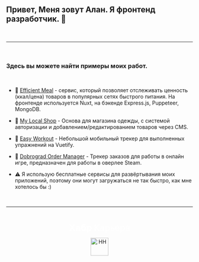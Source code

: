 ## Привет, Меня зовут Алан. Я фронтенд разработчик. 👋
<br />

---
<br />

### Здесь вы можете найти примеры моих работ.
<br />

- 🍔 [Efficient Meal](https://efficient-meal.vercel.app/) - сервис, который позволяет отслеживать ценность (ккал/цена) товаров в популярных сетях быстрого питания. На фронтенде используется Nuxt, на бэкенде Express.js, Puppeteer, MongoDB.

- 👘 [My Local Shop](https://mylocalshop-demo.vercel.app/) - Основа для магазина одежды, с системой авторизации и добавлением/редактированием товаров через CMS.

- 💪 [Easy Workout](https://easy-workout.vercel.app/) - Небольшой мобильный трекер для выполненных упражнений на Vuetify.

- 🛒 [Dobrograd Order Manager](https://dobrograd-order-manager-v3.vercel.app/) - Трекер заказов для работы в онлайн игре, предназначен для работы в оверлее Steam.

- ⚠️ Я использую бесплатные сервисы для развёртывания моих приложений, поэтому они могут загружаться не так быстро, как мне хотелось бы :)

<br />

---
<br />

<div align="center">

  [<svg xmlns="http://www.w3.org/2000/svg" width="164" height="24" viewBox="0 0 164 24" fill="none" id="logo">
    <path d="M16.875 19L11.075 10.225L16.825 1.4H12.6L8.75 7.4L4.94999 1.4H0.574994L6.32499 10.15L0.524994 19H4.79999L8.64999 12.975L12.525 19H16.875Z" fill="white"></path>
    <path d="M24.2607 5.775C20.8857 5.775 18.9607 7.625 18.6107 9.85H22.0107C22.2107 9.175 22.8607 8.6 24.1107 8.6C25.3357 8.6 26.2357 9.225 26.2357 10.425V11.025H23.4107C20.1107 11.025 18.1107 12.55 18.1107 15.2C18.1107 17.8 20.1107 19.3 22.6107 19.3C24.2857 19.3 25.6357 18.65 26.4357 17.6V19H29.8107V10.55C29.8107 7.4 27.5857 5.775 24.2607 5.775ZM23.6107 16.475C22.4857 16.475 21.7607 15.925 21.7607 15.025C21.7607 14.1 22.5607 13.55 23.6857 13.55H26.2357V14.125C26.2357 15.625 25.0107 16.475 23.6107 16.475Z" fill="white"></path>
    <path d="M39.925 6.3C38.125 6.3 36.65 6.95 35.7 8.275C35.95 5.85 36.925 4.65 39.375 4.275L44.3 3.55V0.375L39.025 1.25C33.925 2.1 32.35 5.5 32.35 11.175C32.35 16.275 34.825 19.3 39.2 19.3C43.125 19.3 45.55 16.3 45.55 12.7C45.55 8.825 43.3 6.3 39.925 6.3ZM39.025 16.25C37.125 16.25 36.075 14.725 36.075 12.675C36.075 10.7 37.175 9.275 39.05 9.275C40.875 9.275 41.9 10.75 41.9 12.7C41.9 14.65 40.9 16.25 39.025 16.25Z" fill="white"></path>
    <path d="M55.2855 5.775C53.3855 5.775 52.1605 6.6 51.5105 7.575V6.075H48.0105V23.775H51.6605V17.75C52.3105 18.65 53.5355 19.3 55.1855 19.3C58.3605 19.3 60.8855 16.8 60.8855 12.55C60.8855 8.225 58.3605 5.775 55.2855 5.775ZM54.4105 16.15C52.7105 16.15 51.5855 14.775 51.5855 12.6V12.5C51.5855 10.325 52.7105 8.925 54.4105 8.925C56.1105 8.925 57.2105 10.35 57.2105 12.55C57.2105 14.75 56.1105 16.15 54.4105 16.15Z" fill="white"></path>
    <path d="M82.5357 19L74.0357 9.825L82.3857 1.4H79.5107L71.6857 9.25V1.4H69.4607V19H71.6857V10.6L79.5857 19H82.5357Z" fill="white"></path>
    <path d="M89.266 6.125C86.391 6.125 84.641 7.75 84.241 9.7H86.316C86.666 8.775 87.566 8.025 89.216 8.025C90.841 8.025 92.066 8.9 92.066 10.65V11.5H88.716C85.641 11.5 83.766 12.975 83.766 15.4C83.766 17.8 85.666 19.275 88.116 19.275C89.716 19.275 91.216 18.675 92.166 17.5V19H94.191V10.65C94.191 7.825 92.216 6.125 89.266 6.125ZM88.391 17.4C86.991 17.4 85.941 16.7 85.941 15.375C85.941 14.025 87.116 13.325 88.841 13.325H92.066V14.25C92.066 16.175 90.391 17.4 88.391 17.4Z" fill="white"></path>
    <path d="M104.022 6.125C101.847 6.125 100.522 7.125 99.8973 8.2V6.4H97.8223V23.775H99.9723V17.45C100.572 18.375 101.922 19.275 103.947 19.275C106.847 19.275 109.697 17.15 109.697 12.7C109.697 8.275 106.872 6.125 104.022 6.125ZM103.747 17.325C101.422 17.325 99.8973 15.55 99.8973 12.75V12.65C99.8973 9.85 101.422 8.075 103.747 8.075C105.997 8.075 107.497 9.95 107.497 12.7C107.497 15.45 105.997 17.325 103.747 17.325Z" fill="white"></path>
    <path d="M117.665 10.475H114.84V6.4H112.69V19H117.64C120.34 19 122.09 17.15 122.09 14.7C122.09 12.25 120.34 10.475 117.665 10.475ZM117.39 17.1H114.84V12.375H117.39C119.04 12.375 119.94 13.35 119.94 14.7C119.94 16.05 119.04 17.1 117.39 17.1Z" fill="white"></path>
    <path d="M135.646 13.35V12.25C135.646 8.5 133.496 6.125 130.146 6.125C126.696 6.125 124.221 8.625 124.221 12.7C124.221 16.75 126.671 19.275 130.321 19.275C133.596 19.275 135.171 17.225 135.496 15.75H133.321C133.096 16.4 132.096 17.35 130.346 17.35C128.021 17.35 126.471 15.65 126.471 13.4V13.35H135.646ZM130.096 8.05C132.121 8.05 133.371 9.35 133.471 11.525H126.496C126.671 9.45 127.996 8.05 130.096 8.05Z" fill="white"></path>
    <path d="M144.843 6.125C142.668 6.125 141.343 7.125 140.718 8.2V6.4H138.643V23.775H140.793V17.45C141.393 18.375 142.743 19.275 144.768 19.275C147.668 19.275 150.518 17.15 150.518 12.7C150.518 8.275 147.693 6.125 144.843 6.125ZM144.568 17.325C142.243 17.325 140.718 15.55 140.718 12.75V12.65C140.718 9.85 142.243 8.075 144.568 8.075C146.818 8.075 148.318 9.95 148.318 12.7C148.318 15.45 146.818 17.325 144.568 17.325Z" fill="white"></path>
    <path d="M158.236 6.125C155.361 6.125 153.611 7.75 153.211 9.7H155.286C155.636 8.775 156.536 8.025 158.186 8.025C159.811 8.025 161.036 8.9 161.036 10.65V11.5H157.686C154.611 11.5 152.736 12.975 152.736 15.4C152.736 17.8 154.636 19.275 157.086 19.275C158.686 19.275 160.186 18.675 161.136 17.5V19H163.161V10.65C163.161 7.825 161.186 6.125 158.236 6.125ZM157.361 17.4C155.961 17.4 154.911 16.7 154.911 15.375C154.911 14.025 156.086 13.325 157.811 13.325H161.036V14.25C161.036 16.175 159.361 17.4 157.361 17.4Z" fill="white"></path>
  </svg>][HABR_CAREER]

  [<img align="center" alt="HH" width="48px" src="https://tech.hh.ru/api/logos/min-hh-red.png" />][HH]

</div>


[HH]: https://hh.ru/resume/5242270eff082965830039ed1f4a4a4d375a6c
[HABR_CAREER]: https://career.habr.com/alansnowle
